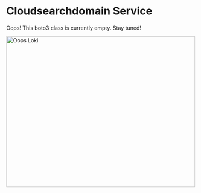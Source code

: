 # Cloudsearchdomain Service

Oops! This boto3 class is currently empty. Stay tuned!

<img src="/aws_resource_validator/images/oops_loki.png" width="500" height="400" title="Oops Loki">
